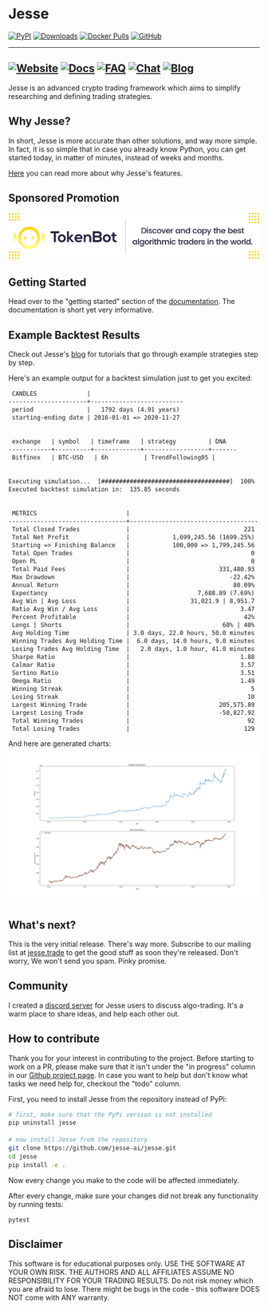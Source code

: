 # Jesse
[![PyPI](https://img.shields.io/pypi/v/jesse)](https://pypi.org/project/jesse)
[![Downloads](https://pepy.tech/badge/jesse)](https://pepy.tech/project/jesse)
[![Docker Pulls](https://img.shields.io/docker/pulls/salehmir/jesse)](https://hub.docker.com/r/salehmir/jesse)
[![GitHub](https://img.shields.io/github/license/jesse-ai/jesse)](https://github.com/jesse-ai/jesse)

---

[![Website](https://img.shields.io/badge/Website-Start%20here!-9cf)](https://jesse.trade)
[![Docs](https://img.shields.io/badge/Docs-Learn%20how!-red)](https://docs.jesse.trade)
[![FAQ](https://img.shields.io/badge/FAQ-Find%20answers!-yellow)](https://jesse.trade/help)
[![Chat](https://img.shields.io/discord/771690508413829141)](https://jesse.trade/discord)
[![Blog](https://img.shields.io/badge/Blog-Get%20the%20news!-blueviolet)](https://jesse.trade/blog)
---
Jesse is an advanced crypto trading framework which aims to simplify researching and defining trading strategies.

## Why Jesse?
In short, Jesse is more accurate than other solutions, and way more simple. 
In fact, it is so simple that in case you already know Python, you can get started today, in matter of minutes, instead of weeks and months. 

[Here](https://docs.jesse.trade/docs/) you can read more about why Jesse's features. 

## Sponsored Promotion

[![TokenBot](https://raw.githubusercontent.com/jesse-ai/jesse/master/assets/TokenBot-Jesse-banner.png)](https://tokenbot.com/?utm_source=github&utm_medium=jesse&utm_campaign=algodevs)


## Getting Started
Head over to the "getting started" section of the [documentation](https://docs.jesse.trade/docs/getting-started). The 
documentation is short yet very informative. 

## Example Backtest Results

Check out Jesse's [blog](https://jesse.trade/blog) for tutorials that go through example strategies step by step. 

Here's an example output for a backtest simulation just to get you excited:
```
 CANDLES              |
----------------------+--------------------------
 period               |   1792 days (4.91 years)
 starting-ending date | 2016-01-01 => 2020-11-27


 exchange   | symbol   | timeframe   | strategy         | DNA
------------+----------+-------------+------------------+-------
 Bitfinex   | BTC-USD   | 6h          | TrendFollowing05 |


Executing simulation...  [####################################]  100%
Executed backtest simulation in:  135.85 seconds


 METRICS                         |
---------------------------------+------------------------------------
 Total Closed Trades             |                                221
 Total Net Profit                |            1,699,245.56 (1699.25%)
 Starting => Finishing Balance   |            100,000 => 1,799,245.56
 Total Open Trades               |                                  0
 Open PL                         |                                  0
 Total Paid Fees                 |                         331,480.93
 Max Drawdown                    |                            -22.42%
 Annual Return                   |                             80.09%
 Expectancy                      |                   7,688.89 (7.69%)
 Avg Win | Avg Loss              |                 31,021.9 | 8,951.7
 Ratio Avg Win / Avg Loss        |                               3.47
 Percent Profitable              |                                42%
 Longs | Shorts                  |                          60% | 40%
 Avg Holding Time                | 3.0 days, 22.0 hours, 50.0 minutes
 Winning Trades Avg Holding Time |  6.0 days, 14.0 hours, 9.0 minutes
 Losing Trades Avg Holding Time  |   2.0 days, 1.0 hour, 41.0 minutes
 Sharpe Ratio                    |                               1.88
 Calmar Ratio                    |                               3.57
 Sortino Ratio                   |                               3.51
 Omega Ratio                     |                               1.49
 Winning Streak                  |                                  5
 Losing Streak                   |                                 10
 Largest Winning Trade           |                         205,575.89
 Largest Losing Trade            |                         -50,827.92
 Total Winning Trades            |                                 92
 Total Losing Trades             |                                129
```

And here are generated charts:
![chart-example](https://raw.githubusercontent.com/jesse-ai/jesse/master/assets/chart-example.png)

## What's next?
This is the very initial release. There's way more. Subscribe to our mailing list at [jesse.trade](https://jesse.trade) to get the good stuff as soon they're released. Don't worry, We won't send you spam. Pinky promise.

## Community
I created a [discord server](https://jesse.trade/discord) for Jesse users to discuss algo-trading. It's a warm place to share ideas, and help each other out.

## How to contribute
Thank you for your interest in contributing to the project. Before starting to work on a PR, please make sure that it isn't under the "in progress" column in our [Github project page](https://github.com/jesse-ai/jesse/projects/2). In case you want to help but don't know what tasks we need help for, checkout the "todo" column. 

First, you need to install Jesse from the repository instead of PyPi:

```sh
# first, make sure that the PyPi version is not installed
pip uninstall jesse

# now install Jesse from the repository
git clone https://github.com/jesse-ai/jesse.git
cd jesse
pip install -e .
```

Now every change you make to the code will be affected immediately.

After every change, make sure your changes did not break any functionality by running tests:
```
pytest
```

## Disclaimer
This software is for educational purposes only. USE THE SOFTWARE AT YOUR OWN RISK. THE AUTHORS AND ALL AFFILIATES ASSUME NO RESPONSIBILITY FOR YOUR TRADING RESULTS. Do not risk money which you are afraid to lose. There might be bugs in the code - this software DOES NOT come with ANY warranty.
